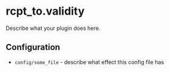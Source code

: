 rcpt_to.validity
========

Describe what your plugin does here.

Configuration
-------------

* `config/some_file` - describe what effect this config file has
